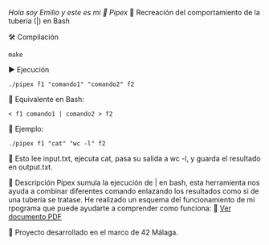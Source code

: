 *Hola soy Emilio y este es mi 🚀 Pipex*
🔗 Recreación del comportamiento de la tubería (|) en Bash

🛠 Compilación

    make

▶️ Ejecución

    ./pipex f1 "comando1" "comando2" f2

🔹 Equivalente en Bash:

    < f1 comando1 | comando2 > f2

📌 Ejemplo:

    ./pipex f1 "cat" "wc -l" f2

📌 Esto lee input.txt, ejecuta cat, pasa su salida a wc -l, y guarda el resultado en output.txt.

📝 Descripción
  Pipex sumula la ejecución de | en bash, esta herramienta nos ayuda a combinar diferentes comando enlazando los resultados como si de una tubería se tratase.
  He realizado un esquema del funcionamiento de mi rpograma que puede ayudarte a comprender como funciona: 📄 [Ver documento PDF](./esquema_emilgarc_pipex.pdf)


🔧 Proyecto desarrollado en el marco de 42 Málaga.







